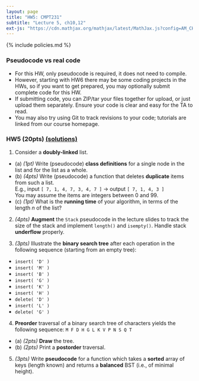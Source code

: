 ```yaml
---
layout: page
title: "HW5: CMPT231"
subtitle: "Lecture 5, ch10,12"
ext-js: "https://cdn.mathjax.org/mathjax/latest/MathJax.js?config=AM_CHTML"
---
```


{% include policies.md %}

### Pseudocode vs real code
+ For this HW, only pseudocode is required, it does not need to compile.
+ However, starting with HW6 there may be some coding projects in the HWs, so if you want to get prepared, you may optionally submit complete code for this HW.
+ If submitting code, you can ZIP/tar your files together for upload, or just upload them separately. Ensure your code is clear and easy for the TA to read.
+ You may also try using Git to track revisions to your code; tutorials are linked from our course homepage.

### HW5 (20pts) [(solutions)](solns)

1. Consider a **doubly-linked** list.
  + (a) *(1pt)* Write (pseudocode) **class definitions** for a single node in the list and for the list as a whole.
  + (b) *(4pts)* Write (pseudocode) a function that deletes **duplicate** items from such a list. <br/>
    E.g., input `[ 7, 1, 4, 7, 3, 4, 7 ]` &rarr; output `[ 7, 1, 4, 3 ]` <br/>
    You may assume the items are integers between 0 and 99.
  + (c) *(1pt)* What is the **running time** of your algorithm, in terms of the length *n* of the list?

2. *(4pts)* **Augment** the `Stack` pseudocode in the lecture slides
  to track the size of the stack and implement `length()` and `isempty()`.
  Handle stack **underflow** properly.

3. *(3pts)* Illustrate the **binary search tree** after each operation in the following sequence (starting from an empty tree):
  + `insert( 'D' )`
  + `insert( 'M' )`
  + `insert( 'B' )`
  + `insert( 'G' )`
  + `insert( 'K' )`
  + `insert( 'H' )`
  + `delete( 'D' )`
  + `insert( 'L' )`
  + `delete( 'G' )`

4. **Preorder** traversal of a binary search tree of characters yields the following sequence: `M F D H G L K V P N S Q T`
  + (a) *(2pts)* **Draw** the tree.
  + (b) *(2pts)* Print a **postorder** traversal.

5. *(3pts)* Write **pseudocode** for a function which takes a
  **sorted** array of keys (length known) and returns a
  **balanced** BST (i.e., of minimal height).
